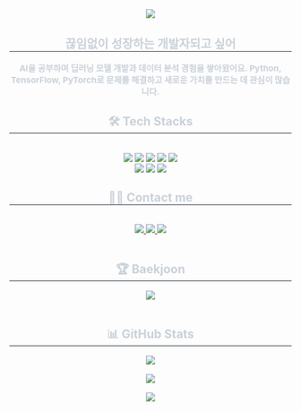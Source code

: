 <div align= "center">
    <img src="https://capsule-render.vercel.app/api?type=rounded&color=gradient&height=120&text=Hello%20taeseok&animation=&fontColor=ffffff&fontSize=60" />
</div>
<div align= "center"> 
    <h2 style="border-bottom: 1px solid #21262d; color: #c9d1d9;"> 끊임없이 성장하는 개발자되고 싶어 </h2>  
    <div style="font-weight: 700; font-size: 15px; text-align: center; color: #c9d1d9;"> AI을 공부하며 딥러닝 모델 개발과 데이터 분석 경험을 쌓아왔어요. </li>Python, TensorFlow, PyTorch로 문제를 해결하고 새로운 가치를 만드는 데 관심이 많습니다. </div> 
</div>
<div align= "center">
    <h2 style="border-bottom: 1px solid #21262d; color: #c9d1d9;"> 🛠️ Tech Stacks </h2> <br> 
    <div style="margin: 0 auto; text-align: center;" align= "center"> 
        <img src="https://img.shields.io/badge/Github-181717?style=for-the-badge&logo=Github&logoColor=white">
        <img src="https://img.shields.io/badge/Keras-D00000?style=for-the-badge&logo=Keras&logoColor=white">
        <img src="https://img.shields.io/badge/Notion-000000?style=for-the-badge&logo=Notion&logoColor=white">
        <img src="https://img.shields.io/badge/Oracle-F80000?style=for-the-badge&logo=Oracle&logoColor=white">
        <img src="https://img.shields.io/badge/Python-3776AB?style=for-the-badge&logo=Python&logoColor=white">
        <br/>
        <img src="https://img.shields.io/badge/PyTorch-EE4C2C?style=for-the-badge&logo=PyTorch&logoColor=white">
        <img src="https://img.shields.io/badge/Tensorflow-FF6F00?style=for-the-badge&logo=Tensorflow&logoColor=white">
        <img src="https://img.shields.io/badge/Matlab-0076a8?style=for-the-badge&logo=Matlab&logoColor=white">
    </div>
</div>
<div align= "center">
    <h2 style="border-bottom: 1px solid #21262d; color: #c9d1d9;"> 🧑‍💻 Contact me </h2> <br> 
    <div align= "center"> 
        <a href=https://velog.io/@kim_taixi/about> <img src="https://img.shields.io/badge/Velog-20C997?style=for-the-badge&logo=Velog&logoColor=white&link=https://velog.io/@kim_taixi/about"> </a>
        <a href=mailto:agu7758@gmail.com> <img src="https://img.shields.io/badge/Gmail-EA4335?style=for-the-badge&logo=Gmail&logoColor=white&link=mailto:agu7758@gmail.com"> </a>
        <a href=https://www.notion.so/0a01bf18fc414671bae5fe4d7f4c7e0c> <img src="https://img.shields.io/badge/Notion-000000?style=for-the-badge&logo=Notion&logoColor=white&link=https://www.notion.so/0a01bf18fc414671bae5fe4d7f4c7e0c"> </a>
    </div>  
    <br> 
    <div align= "center"> 
        <h2 style="border-bottom: 1px solid #21262d; color: #c9d1d9;"> 🏆 Baekjoon </h2>
        <img src="http://mazassumnida.wtf/api/v2/generate_badge?boj=agu2055" />
    </div> 
    <br>
    <div align= "center"> 
        <h2 style="border-bottom: 1px solid #21262d; color: #c9d1d9;"> 📊 GitHub Stats </h2>
        <img src="https://github-readme-stats.vercel.app/api?username=TaeseokKim9148&show_icons=true&theme=radical" />
        <br><br>
        <img src="https://github-readme-stats.vercel.app/api/top-langs/?username=TaeseokKim9148&layout=compact&theme=dark&langs_count=8" />
        <br><br>
        <img src="https://github-readme-activity-graph.vercel.app/graph?username=TaeseokKim9148&theme=react-dark&bg_color=20232a&hide_border=true&line=58A6FF&point=58A6FF" />
    </div>
</div>
